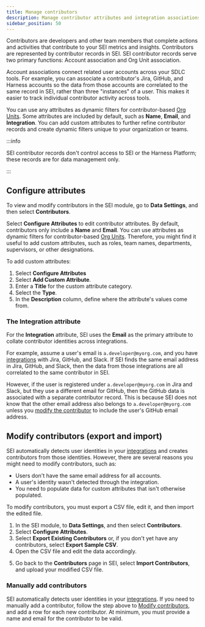 ```yaml
---
title: Manage contributors
description: Manage contributor attributes and integration associations.
sidebar_position: 50
---
```


Contributors are developers and other team members that complete actions and activities that contribute to your SEI metrics and insights. Contributors are represented by contributor records in SEI. SEI contributor records serve two primary functions: Account association and Org Unit association.

Account associations connect related user accounts across your SDLC tools. For example, you can associate a contributor's Jira, GitHub, and Harness accounts so the data from those accounts are correlated to the same record in SEI, rather than three "instances" of a user. This makes it easier to track individual contributor activity across tools.

You can use any attributes as dynamic filters for contributor-based [Org Units](./manage-org-units.md). Some attributes are included by default, such as **Name**, **Email**, and **Integration**. You can add custom attributes to further refine contributor records and create dynamic filters unique to your organization or teams.

:::info

SEI contributor records don't control access to SEI or the Harness Platform; these records are for data management only.

:::

## Configure attributes

To view and modify contributors in the SEI module, go to **Data Settings**, and then select **Contributors**.

<!-- img .gitbook/assets/Screen Shot 2022-12-01 at 2.23.22 PM.png - Settings page with Users tile indicated -->

Select **Configure Attributes** to edit contributor attributes. By default, contributors only include a **Name** and **Email**. You can use attributes as dynamic filters for contributor-based [Org Units](./manage-org-units.md). Therefore, you might find it useful to add custom attributes, such as roles, team names, departments, supervisors, or other designations.

To add custom attributes:

1. Select **Configure Attributes**
2. Select **Add Custom Attribute**.
3. Enter a **Title** for the custom attribute category.
4. Select the **Type**.
5. In the **Description** column, define where the attribute's values come from.

<!-- image .gitbook/assets/Screen Shot 2022-12-01 at 2.26.31 PM.png - Configure User Attributes dialog -->

### The Integration attribute

For the **Integration** attribute, SEI uses the **Email** as the primary attribute to collate contributor identities across integrations.

For example, assume a user's email is `a.developer@myorg.com`, and you have [integrations](../sei-integrations/sei-integrations-overview.md) with Jira, GitHub, and Slack. If SEI finds the same email address in Jira, GitHub, and Slack, then the data from those integrations are all correlated to the same contributor in SEI.

However, if the user is registered under `a.developer@myorg.com` in Jira and Slack, but they use a different email for GitHub, then the GitHub data is associated with a separate contributor record. This is because SEI does not know that the other email address also belongs to `a.developer@myorg.com` unless you [modify the contributor](#modify-contributors-export-and-import) to include the user's GitHub email address.

## Modify contributors (export and import)

SEI automatically detects user identities in your [integrations](../sei-integrations/sei-integrations-overview.md) and creates contributors from those identities. However, there are several reasons you might need to modify contributors, such as:

* Users don't have the same email address for all accounts.
* A user's identity wasn't detected through the integration.
* You need to populate data for custom attributes that isn't otherwise populated.

To modify contributors, you must export a CSV file, edit it, and then import the edited file.

1. In the SEI module, to **Data Settings**, and then select **Contributors**.
2. Select **Configure Attributes**.
3. Select **Export Existing Contributors** or, if you don't yet have any contributors, select **Export Sample CSV**.
4. Open the CSV file and edit the data accordingly.

<!-- image .gitbook/assets/Screen Shot 2022-12-01 at 2.31.01 PM.png - sample user record csv-->

5. Go back to the **Contributors** page in SEI, select **Import Contributors**, and upload your modified CSV file.

### Manually add contributors

SEI automatically detects user identities in your [integrations](../sei-integrations/sei-integrations-overview.md). If you need to manually add a contributor, follow the step above to [Modify contributors](#modify-contributors-export-and-import), and add a row for each new contributor. At minimum, you must provide a name and email for the contributor to be valid.
